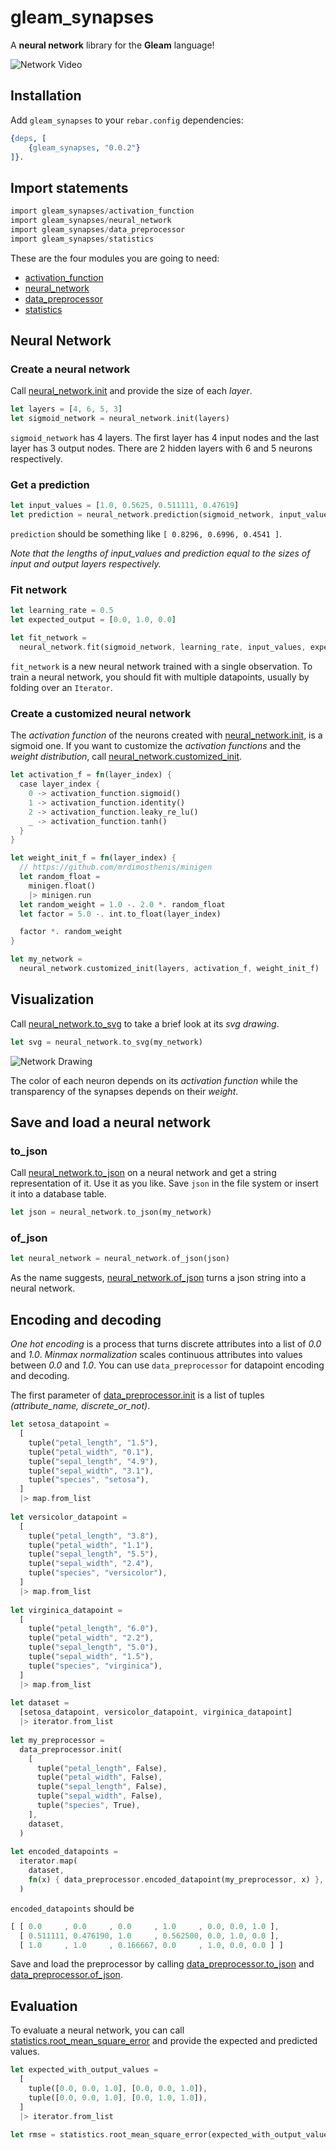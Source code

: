 # gleam_synapses

A **neural network** library for the **Gleam** language!

![Network Video](https://github.com/mrdimosthenis/gleam_synapses/blob/master/readme_resources/network-video.gif?raw=true)

## Installation

Add `gleam_synapses` to your `rebar.config` dependencies:

```erlang
{deps, [
    {gleam_synapses, "0.0.2"}
]}.
```

## Import statements

```rust
import gleam_synapses/activation_function
import gleam_synapses/neural_network
import gleam_synapses/data_preprocessor
import gleam_synapses/statistics
```

These are the four modules you are going to need:

* [activation_function](https://hexdocs.pm/gleam_synapses/0.0.2/gleam_synapses/activation_function/)
* [neural_network](https://hexdocs.pm/gleam_synapses/0.0.2/gleam_synapses/neural_network/)
* [data_preprocessor](https://hexdocs.pm/gleam_synapses/0.0.2/gleam_synapses/data_preprocessor/)
* [statistics](https://hexdocs.pm/gleam_synapses/0.0.2/gleam_synapses/statistics/)

## Neural Network

### Create a neural network

Call [neural_network.init](https://hexdocs.pm/gleam_synapses/0.0.2/gleam_synapses/neural_network/#init) and provide the size of each _layer_.

```rust
let layers = [4, 6, 5, 3]
let sigmoid_network = neural_network.init(layers)
```

`sigmoid_network` has 4 layers. The first layer has 4 input nodes and the last layer has 3 output nodes.
There are 2 hidden layers with 6 and 5 neurons respectively.

### Get a prediction

```rust
let input_values = [1.0, 0.5625, 0.511111, 0.47619]
let prediction = neural_network.prediction(sigmoid_network, input_values)
```

`prediction` should be something like `[ 0.8296, 0.6996, 0.4541 ]`.

_Note that the lengths of input_values and prediction equal to the sizes of input and output layers respectively._

### Fit network

```rust
let learning_rate = 0.5
let expected_output = [0.0, 1.0, 0.0]

let fit_network =
  neural_network.fit(sigmoid_network, learning_rate, input_values, expected_output)
```

`fit_network` is a new neural network trained with a single observation. To train a neural network, you should fit with multiple datapoints, usually by folding over an `Iterator`.

### Create a customized neural network

The _activation function_ of the neurons created with [neural_network.init](https://hexdocs.pm/gleam_synapses/0.0.2/gleam_synapses/neural_network/#init), is a sigmoid one.
If you want to customize the _activation functions_ and the _weight distribution_, call [neural_network.customized_init](https://hexdocs.pm/gleam_synapses/0.0.2/gleam_synapses/neural_network/#customized_init).

```rust
let activation_f = fn(layer_index) {
  case layer_index {
    0 -> activation_function.sigmoid()
    1 -> activation_function.identity()
    2 -> activation_function.leaky_re_lu()
    _ -> activation_function.tanh()
  }
}

let weight_init_f = fn(layer_index) {
  // https://github.com/mrdimosthenis/minigen
  let random_float =
    minigen.float()
    |> minigen.run
  let random_weight = 1.0 -. 2.0 *. random_float
  let factor = 5.0 -. int.to_float(layer_index)

  factor *. random_weight
}

let my_network =
  neural_network.customized_init(layers, activation_f, weight_init_f)
```

## Visualization

Call [neural_network.to_svg](https://hexdocs.pm/gleam_synapses/0.0.2/gleam_synapses/neural_network/#to_svg) to take a brief look at its _svg drawing_.

```rust
let svg = neural_network.to_svg(my_network)
```

![Network Drawing](https://github.com/mrdimosthenis/gleam_synapses/blob/master/readme_resources/network-drawing.png?raw=true)

The color of each neuron depends on its _activation function_
while the transparency of the synapses depends on their _weight_.

## Save and load a neural network

### to_json

Call [neural_network.to_json](https://hexdocs.pm/gleam_synapses/0.0.2/gleam_synapses/neural_network/#to_json) on a neural network and get a string representation of it.
Use it as you like. Save `json` in the file system or insert it into a database table.

```rust
let json = neural_network.to_json(my_network)
```

### of_json

```rust
let neural_network = neural_network.of_json(json)
```

As the name suggests, [neural_network.of_json](https://hexdocs.pm/gleam_synapses/0.0.2/gleam_synapses/neural_network/#of_json) turns a json string into a neural network.

## Encoding and decoding

_One hot encoding_ is a process that turns discrete attributes into a list of _0.0_ and _1.0_.
_Minmax normalization_ scales continuous attributes into values between _0.0_ and _1.0_.
You can use `data_preprocessor` for datapoint encoding and decoding.

The first parameter of [data_preprocessor.init](https://hexdocs.pm/gleam_synapses/0.0.2/gleam_synapses/data_preprocessor/#init) is a list of tuples _(attribute_name, discrete_or_not)_.

```rust
let setosa_datapoint =
  [
    tuple("petal_length", "1.5"),
    tuple("petal_width", "0.1"),
    tuple("sepal_length", "4.9"),
    tuple("sepal_width", "3.1"),
    tuple("species", "setosa"),
  ]
  |> map.from_list
  
let versicolor_datapoint =
  [
    tuple("petal_length", "3.8"),
    tuple("petal_width", "1.1"),
    tuple("sepal_length", "5.5"),
    tuple("sepal_width", "2.4"),
    tuple("species", "versicolor"),
  ]
  |> map.from_list
  
let virginica_datapoint =
  [
    tuple("petal_length", "6.0"),
    tuple("petal_width", "2.2"),
    tuple("sepal_length", "5.0"),
    tuple("sepal_width", "1.5"),
    tuple("species", "virginica"),
  ]
  |> map.from_list
  
let dataset =
  [setosa_datapoint, versicolor_datapoint, virginica_datapoint]
  |> iterator.from_list
  
let my_preprocessor =
  data_preprocessor.init(
    [
      tuple("petal_length", False),
      tuple("petal_width", False),
      tuple("sepal_length", False),
      tuple("sepal_width", False),
      tuple("species", True),
    ],
    dataset,
  )
  
let encoded_datapoints =
  iterator.map(
    dataset,
    fn(x) { data_preprocessor.encoded_datapoint(my_preprocessor, x) },
  )
```

`encoded_datapoints` should be

```rust
[ [ 0.0     , 0.0     , 0.0     , 1.0     , 0.0, 0.0, 1.0 ],
  [ 0.511111, 0.476190, 1.0     , 0.562500, 0.0, 1.0, 0.0 ],
  [ 1.0     , 1.0     , 0.166667, 0.0     , 1.0, 0.0, 0.0 ] ]
```

Save and load the preprocessor by calling [data_preprocessor.to_json](https://hexdocs.pm/gleam_synapses/0.0.2/gleam_synapses/data_preprocessor/#to_json) and [data_preprocessor.of_json](https://hexdocs.pm/gleam_synapses/0.0.2/gleam_synapses/data_preprocessor/#of_json).

## Evaluation

To evaluate a neural network, you can call [statistics.root_mean_square_error](https://hexdocs.pm/gleam_synapses/0.0.2/gleam_synapses/statistics/#root_mean_square_error) and provide the expected and predicted values.

```rust
let expected_with_output_values =
  [
    tuple([0.0, 0.0, 1.0], [0.0, 0.0, 1.0]),
    tuple([0.0, 0.0, 1.0], [0.0, 1.0, 1.0]),
  ]
  |> iterator.from_list
  
let rmse = statistics.root_mean_square_error(expected_with_output_values)
```

